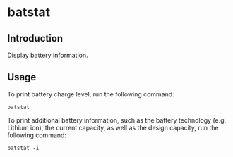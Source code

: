 # batstat

## Introduction

Display battery information.

## Usage

To print battery charge level, run the following command:
```
batstat
```

To print additional battery information, such as the battery technology
(e.g. Lithium ion), the current capacity, as well as the design capacity, run
the following command:
```
batstat -i
```
